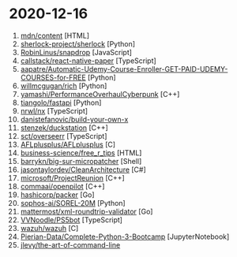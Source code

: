 # 2020-12-16

1. [mdn/content](https://github.com/mdn/content "The content behind MDN Web Docs") [HTML]
2. [sherlock-project/sherlock](https://github.com/sherlock-project/sherlock "🔎 Hunt down social media accounts by username across social networks") [Python]
3. [RobinLinus/snapdrop](https://github.com/RobinLinus/snapdrop "A Progressive Web App for local file sharing") [JavaScript]
4. [callstack/react-native-paper](https://github.com/callstack/react-native-paper "Material Design for React Native (Android & iOS)") [TypeScript]
5. [aapatre/Automatic-Udemy-Course-Enroller-GET-PAID-UDEMY-COURSES-for-FREE](https://github.com/aapatre/Automatic-Udemy-Course-Enroller-GET-PAID-UDEMY-COURSES-for-FREE "Do you want to LEARN NEW STUFF for FREE? Don't worry, with the power of web-scraping and automation, this script will find the necessary Udemy coupons & enroll you for PAID UDEMY COURSES, ABSOLUTELY FREE!") [Python]
6. [willmcgugan/rich](https://github.com/willmcgugan/rich "Rich is a Python library for rich text and beautiful formatting in the terminal.") [Python]
7. [yamashi/PerformanceOverhaulCyberpunk](https://github.com/yamashi/PerformanceOverhaulCyberpunk "Performance boost, bug fixes and hacks for fun for Cyberpunk 2077") [C++]
8. [tiangolo/fastapi](https://github.com/tiangolo/fastapi "FastAPI framework, high performance, easy to learn, fast to code, ready for production") [Python]
9. [nrwl/nx](https://github.com/nrwl/nx "Extensible Dev Tools for Monorepos") [TypeScript]
10. [danistefanovic/build-your-own-x](https://github.com/danistefanovic/build-your-own-x "🤓 Build your own (insert technology here)") 
11. [stenzek/duckstation](https://github.com/stenzek/duckstation "Fast PlayStation 1 emulator for PC and Android") [C++]
12. [sct/overseerr](https://github.com/sct/overseerr "Request management and media discovery tool for the Plex ecosystem") [TypeScript]
13. [AFLplusplus/AFLplusplus](https://github.com/AFLplusplus/AFLplusplus "The fuzzer afl++ is afl with community patches, qemu 5.1 upgrade, collision-free coverage, enhanced laf-intel & redqueen, AFLfast++ power schedules, MOpt mutators, unicorn_mode, and a lot more!") [C]
14. [business-science/free_r_tips](https://github.com/business-science/free_r_tips "Free R-Tips is a FREE Newsletter provided by Business Science. It comes with bite-sized code tutorials every Tuesday.") [HTML]
15. [barrykn/big-sur-micropatcher](https://github.com/barrykn/big-sur-micropatcher "A primitive USB patcher for installing macOS Big Sur on unsupported Macs") [Shell]
16. [jasontaylordev/CleanArchitecture](https://github.com/jasontaylordev/CleanArchitecture "Clean Architecture Solution Template for Angular 10 and .NET 5") [C#]
17. [microsoft/ProjectReunion](https://github.com/microsoft/ProjectReunion "Project Reunion is an evolution of the Windows developer platform that will make it more compatible, agile, modern and open.") [C++]
18. [commaai/openpilot](https://github.com/commaai/openpilot "openpilot is an open source driver assistance system. openpilot performs the functions of Automated Lane Centering and Adaptive Cruise Control for over 85 supported car makes and models.") [C++]
19. [hashicorp/packer](https://github.com/hashicorp/packer "Packer is a tool for creating identical machine images for multiple platforms from a single source configuration.") [Go]
20. [sophos-ai/SOREL-20M](https://github.com/sophos-ai/SOREL-20M "Sophos-ReversingLabs 20 million sample dataset") [Python]
21. [mattermost/xml-roundtrip-validator](https://github.com/mattermost/xml-roundtrip-validator "") [Go]
22. [VVNoodle/PS5bot](https://github.com/VVNoodle/PS5bot "bot to monitor PS5 stock and auto-purchase when available") [TypeScript]
23. [wazuh/wazuh](https://github.com/wazuh/wazuh "Wazuh - The Open Source Security Platform") [C]
24. [Pierian-Data/Complete-Python-3-Bootcamp](https://github.com/Pierian-Data/Complete-Python-3-Bootcamp "Course Files for Complete Python 3 Bootcamp Course on Udemy") [JupyterNotebook]
25. [jlevy/the-art-of-command-line](https://github.com/jlevy/the-art-of-command-line "Master the command line, in one page") 
